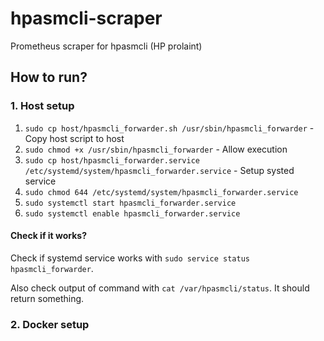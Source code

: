 # hpasmcli-scraper
Prometheus scraper for hpasmcli (HP prolaint)


## How to run?

### 1. Host setup
1. `sudo cp host/hpasmcli_forwarder.sh /usr/sbin/hpasmcli_forwarder` - Copy host script to host
2. `sudo chmod +x /usr/sbin/hpasmcli_forwarder` - Allow execution
3. `sudo cp host/hpasmcli_forwarder.service  /etc/systemd/system/hpasmcli_forwarder.service` - Setup systed service
4. `sudo chmod 644 /etc/systemd/system/hpasmcli_forwarder.service`
5. `sudo systemctl start hpasmcli_forwarder.service`
6. `sudo systemctl enable hpasmcli_forwarder.service`

#### Check if it works?
Check if systemd service works with `sudo service status hpasmcli_forwarder`.

Also check output of command with `cat /var/hpasmcli/status`. It should return something.


### 2. Docker setup

